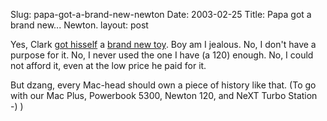 Slug: papa-got-a-brand-new-newton
Date: 2003-02-25
Title: Papa got a brand new... Newton.
layout: post

Yes, Clark <a href="http://www.romanvenable.net/index/channel/newton/2003/02/23#item277">got hisself</a> a <a href="http://cgi.ebay.com/ws/eBayISAPI.dll?ViewItem&amp;category=3731&amp;item=3008475858&amp;rd=1">brand new toy</a>. Boy am I jealous. No, I don&#39;t have a purpose for it. No, I never used the one I have (a 120) enough. No, I could not afford it, even at the low price he paid for it.

But dzang, every Mac-head should own a piece of history like that. (To go with our Mac Plus, Powerbook 5300, Newton 120, and NeXT Turbo Station -) )
